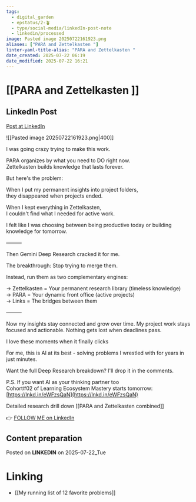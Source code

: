 ```yaml
---
tags:
  - digital_garden
  - epstatus/2-🪴
  - type/social-media/linkedIn-post-note
  - linkedin/processed
image: Pasted image 20250722161923.png
aliases: ["PARA and Zettelkasten "]
linter-yaml-title-alias: "PARA and Zettelkasten "
date_created: 2025-07-22 06:19
date_modified: 2025-07-22 16:21
---
```

# [[PARA and Zettelkasten ]]

## LinkedIn Post

[Post at LinkedIn](https://www.linkedin.com/posts/sebastiankamilli_i-was-going-crazy-trying-to-make-this-work-activity-7353282493950640128-Td3N?utm_source=share&utm_medium=member_desktop&rcm=ACoAAA1M1pkBgWCYPhT45EpfLiHzViQqRWNCIv4)

![[Pasted image 20250722161923.png|400]]

I was going crazy trying to make this work.  
  
PARA organizes by what you need to DO right now.  
Zettelkasten builds knowledge that lasts forever.  
  
But here's the problem:  
  
When I put my permanent insights into project folders,  
they disappeared when projects ended.  
  
When I kept everything in Zettelkasten,  
I couldn't find what I needed for active work.  
  
I felt like I was choosing between being productive today or building knowledge for tomorrow.  
  
———  
  
Then Gemini Deep Research cracked it for me.  
  
The breakthrough: Stop trying to merge them.  

Instead, run them as two complementary engines:  
  
→ Zettelkasten = Your permanent research library (timeless knowledge)  
→ PARA = Your dynamic front office (active projects)  
→ Links = The bridges between them  
  
———  
  
Now my insights stay connected and grow over time. My project work stays focused and actionable. Nothing gets lost when deadlines pass.  

I love these moments when it finally clicks  
  
For me, this is AI at its best - solving problems I wrestled with for years in just minutes.  

Want the full Deep Research breakdown? I'll drop it in the comments.  
  
P.S. If you want AI as your thinking partner too  
Cohort#02 of Learning Ecosystem Mastery starts tomorrow: [https://lnkd.in/eWFzsQaN](https://lnkd.in/eWFzsQaN)

Detailed research drill down [[PARA and Zettelkasten combined]]

👉 [FOLLOW ME on LinkedIn](https://www.linkedin.com/comm/mynetwork/discovery-see-all?usecase=PEOPLE_FOLLOWS&followMember=sebastiankamilli)

## Content preparation

Posted on **LINKEDIN** on 2025-07-22_Tue

# Linking

+ [[My running list of 12 favorite problems]]